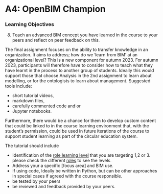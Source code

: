 # A4: OpenBIM Champion
### Learning Objectives
8. Teach an advanced BIM concept you have learned in the course to your peers and reflect on peer feedback on this.
   
The final assignment focuses on the ability to transfer knowledge in an organization. It aims to address; how do we ‘learn from BIM’ at an organizational level? This is a new component for autumn 2023. For autumn 2023, participants will therefore have to consider how to teach what they have learnt in the process to another group of students. Ideally this would support those that choose Analysis in the 2nd assignment to learn about modelling, or for the ontologists to learn about management. Suggested tools include:
* short tutorial videos,
* markdown files,
* carefully commented code and or
* Jupyter notebooks.

Furthermore, there would be a chance for them to develop custom content that could be linked to in the course learning environment that, with the student’s permission, could be used in future iterations of the course to support student learning as part of the circular education system.

The tutorial should include
* Identification of the [role learning level] that you are targeting 1,2 or 3. please check the different [roles] to see the levels.
* Address your a specific [focus area] and BIM use.
* If using code, Ideally be written in Python, but can be other approaches in special cases if agreed with the course responsible.
* be tested by your peers
* be reviewed and feedback provided by your peers.

[roles]: /41934/Roles
[role learning level]: /41934/Roles
